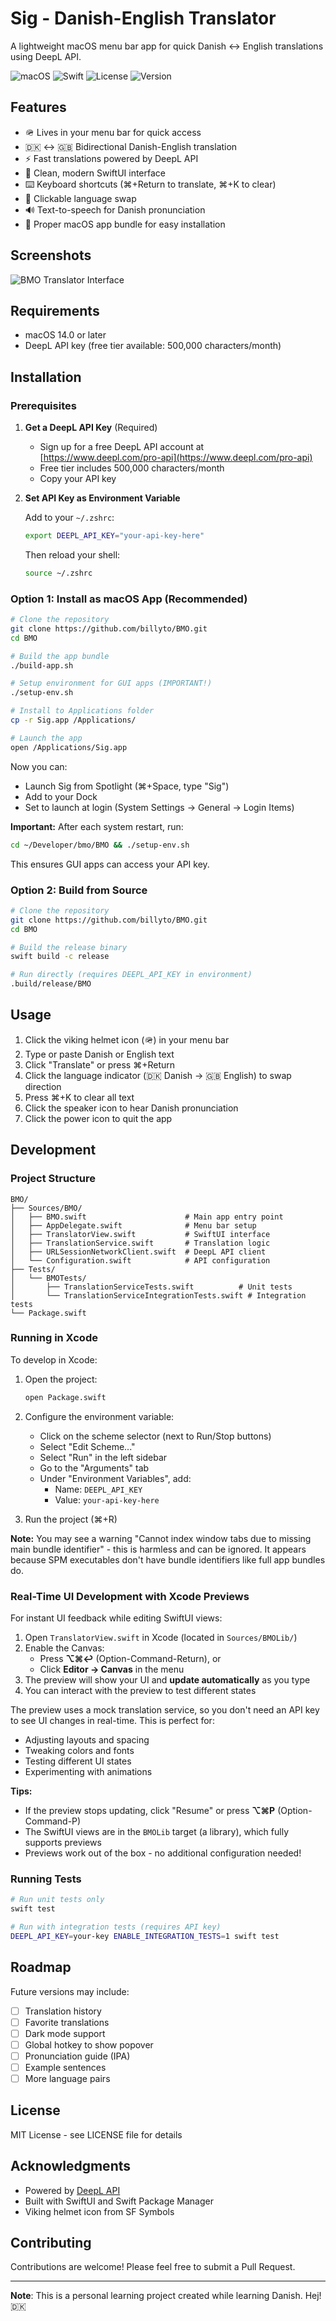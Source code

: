 # Sig - Danish-English Translator

A lightweight macOS menu bar app for quick Danish ↔ English translations using DeepL API.

![macOS](https://img.shields.io/badge/macOS-14%2B-blue)
![Swift](https://img.shields.io/badge/Swift-6.0-orange)
![License](https://img.shields.io/badge/license-MIT-green)
![Version](https://img.shields.io/badge/version-1.3-green)

## Features

- 🪖 Lives in your menu bar for quick access
- 🇩🇰 ↔ 🇬🇧 Bidirectional Danish-English translation
- ⚡ Fast translations powered by DeepL API
- 🎨 Clean, modern SwiftUI interface
- ⌨️ Keyboard shortcuts (⌘+Return to translate, ⌘+K to clear)
- 🔄 Clickable language swap
- 🔊 Text-to-speech for Danish pronunciation
- 🎯 Proper macOS app bundle for easy installation

## Screenshots

![BMO Translator Interface](screenshot.png)

## Requirements

- macOS 14.0 or later
- DeepL API key (free tier available: 500,000 characters/month)

## Installation

### Prerequisites

1. **Get a DeepL API Key** (Required)
   - Sign up for a free DeepL API account at [https://www.deepl.com/pro-api](https://www.deepl.com/pro-api)
   - Free tier includes 500,000 characters/month
   - Copy your API key

2. **Set API Key as Environment Variable**

   Add to your `~/.zshrc`:
   ```bash
   export DEEPL_API_KEY="your-api-key-here"
   ```

   Then reload your shell:
   ```bash
   source ~/.zshrc
   ```

### Option 1: Install as macOS App (Recommended)

```bash
# Clone the repository
git clone https://github.com/billyto/BMO.git
cd BMO

# Build the app bundle
./build-app.sh

# Setup environment for GUI apps (IMPORTANT!)
./setup-env.sh

# Install to Applications folder
cp -r Sig.app /Applications/

# Launch the app
open /Applications/Sig.app
```

Now you can:
- Launch Sig from Spotlight (⌘+Space, type "Sig")
- Add to your Dock
- Set to launch at login (System Settings → General → Login Items)

**Important:** After each system restart, run:
```bash
cd ~/Developer/bmo/BMO && ./setup-env.sh
```

This ensures GUI apps can access your API key.

### Option 2: Build from Source

```bash
# Clone the repository
git clone https://github.com/billyto/BMO.git
cd BMO

# Build the release binary
swift build -c release

# Run directly (requires DEEPL_API_KEY in environment)
.build/release/BMO
```

## Usage

1. Click the viking helmet icon (🪖) in your menu bar
2. Type or paste Danish or English text
3. Click "Translate" or press ⌘+Return
4. Click the language indicator (🇩🇰 Danish → 🇬🇧 English) to swap direction
5. Press ⌘+K to clear all text
6. Click the speaker icon to hear Danish pronunciation
7. Click the power icon to quit the app

## Development

### Project Structure

```
BMO/
├── Sources/BMO/
│   ├── BMO.swift                      # Main app entry point
│   ├── AppDelegate.swift              # Menu bar setup
│   ├── TranslatorView.swift           # SwiftUI interface
│   ├── TranslationService.swift       # Translation logic
│   ├── URLSessionNetworkClient.swift  # DeepL API client
│   └── Configuration.swift            # API configuration
├── Tests/
│   └── BMOTests/
│       ├── TranslationServiceTests.swift          # Unit tests
│       └── TranslationServiceIntegrationTests.swift # Integration tests
└── Package.swift
```

### Running in Xcode

To develop in Xcode:

1. Open the project:
   ```bash
   open Package.swift
   ```

2. Configure the environment variable:
   - Click on the scheme selector (next to Run/Stop buttons)
   - Select "Edit Scheme..."
   - Select "Run" in the left sidebar
   - Go to the "Arguments" tab
   - Under "Environment Variables", add:
     - Name: `DEEPL_API_KEY`
     - Value: `your-api-key-here`

3. Run the project (⌘+R)

**Note:** You may see a warning "Cannot index window tabs due to missing main bundle identifier" - this is harmless and can be ignored. It appears because SPM executables don't have bundle identifiers like full app bundles do.

### Real-Time UI Development with Xcode Previews

For instant UI feedback while editing SwiftUI views:

1. Open `TranslatorView.swift` in Xcode (located in `Sources/BMOLib/`)
2. Enable the Canvas:
   - Press **⌥⌘↩** (Option-Command-Return), or
   - Click **Editor → Canvas** in the menu
3. The preview will show your UI and **update automatically** as you type
4. You can interact with the preview to test different states

The preview uses a mock translation service, so you don't need an API key to see UI changes in real-time. This is perfect for:
- Adjusting layouts and spacing
- Tweaking colors and fonts
- Testing different UI states
- Experimenting with animations

**Tips:**
- If the preview stops updating, click "Resume" or press **⌥⌘P** (Option-Command-P)
- The SwiftUI views are in the `BMOLib` target (a library), which fully supports previews
- Previews work out of the box - no additional configuration needed!

### Running Tests

```bash
# Run unit tests only
swift test

# Run with integration tests (requires API key)
DEEPL_API_KEY=your-key ENABLE_INTEGRATION_TESTS=1 swift test
```

## Roadmap

Future versions may include:

- [ ] Translation history
- [ ] Favorite translations
- [ ] Dark mode support
- [ ] Global hotkey to show popover
- [ ] Pronunciation guide (IPA)
- [ ] Example sentences
- [ ] More language pairs

## License

MIT License - see LICENSE file for details

## Acknowledgments

- Powered by [DeepL API](https://www.deepl.com/pro-api)
- Built with SwiftUI and Swift Package Manager
- Viking helmet icon from SF Symbols

## Contributing

Contributions are welcome! Please feel free to submit a Pull Request.

---

**Note**: This is a personal learning project created while learning Danish. Hej! 🇩🇰
